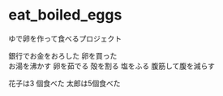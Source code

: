 # eat_boiled_eggs

ゆで卵を作って食べるプロジェクト

銀行でお金をおろした
卵を買った  
お湯を沸かす
卵を茹でる
殻を割る
塩をふる
腹筋して腹を減らす

花子は3 個食べた
太郎は5個食べた
